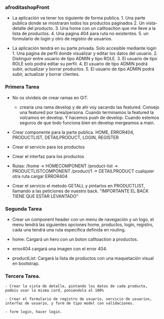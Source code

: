 ### afroditashopFront

  - La aplicación va tener los siguiente de forma publica.
        1. Una parte publica donde se mostraran todos los productos paginados
        2. Un vista-detalle del producto.
        3. Una home con un calltoaction que me lleve a la lista de productos.
        4. Una pagina 404 para ruta no existentes.
        5. un formulario de login y otro de registro de usuarios.

  - La aplicación tendrá en su parte privada. Solo accesible mediante login
        1. Una pagina de perfil donde visualizar y editar los datos del usuario.
        2. Distinguir entre usuario de tipo ADMIN y tipo ROLE.
        3. El usuario de tipo ROLE solo podrá editar su perfil.
        4. El usuario de tipo ADMIN podrá subir, actualizar y borrar productos.
        5. El usuario de tipo ADMIN podrá subir, actualizar y borrar clientes.

### Primera Tarea
   - No os olvideis de crear ramas en GIT.
        - crearia una rama develop y de ahi voy sacando las featured. Consejo una featured por tarea/persona. Cuando terminamos la featured la volcamos en develop. Y hacemos push de develop. Cuando estemos seguros de que todo funciona bien en develop mergeamos a main.
        
   - Crear componente para la parte publica. HOME, ERROR404, PRODUCTLIST, DETAILPRODUCT, LOGIN, REGISTER
   - Crear el servicio para los productos
   - Crear el interfaz para los productos
   - Rutas:
            /home -> HOMECOMPONENT
            /product-list -> PRODUCTLISTCOMPONENT
            /product/1 -> DETAILPRODUCT
            cualquier otra ruta cargar ERROR404

   - Crear el servicio el metodo GETALL y pintarlos en PRODUCTLIST, llamando a las peticiones de nuestro back. "IMPORTANTE EL BACK TIENE QUE ESTAR LEVANTADO"


### Segunda Tarea

  - Crear un component header con un menu de navegación y un logo, el menu tendrá las siguientes opciones home, productos, login, registro, cada una tendrá una ruta especifica definida en routing.

  - home: Cargará un hero con un boton calltoaction a productos.

  - error404 cargará una imagen con el error 404.

  - productList: Cargará la lista de productos con una maquetación visual en bootstrap.

  
  ### Tercera Tarea.
    - Crear la vista de detalle, pintando los datos de cada producto, podeis usar la misma card, poniendola al 100%

    - Crear el formulario de registro de usuario, servicio de usuarios, interfaz de usuario, y form de tipo model con validaciones.

    - form login, hacer login.
    

    


    
